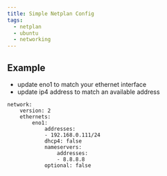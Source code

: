 ```yaml
---
title: Simple Netplan Config
tags:
  - netplan
  - ubuntu
  - networking
---
```


## Example

* update eno1 to match your ethernet interface
* update ip4 address to match an available address

```
network:
    version: 2
    ethernets:
        eno1:
            addresses:
            - 192.168.0.111/24
            dhcp4: false
            nameservers:
                addresses:
                - 8.8.8.8
            optional: false
```
